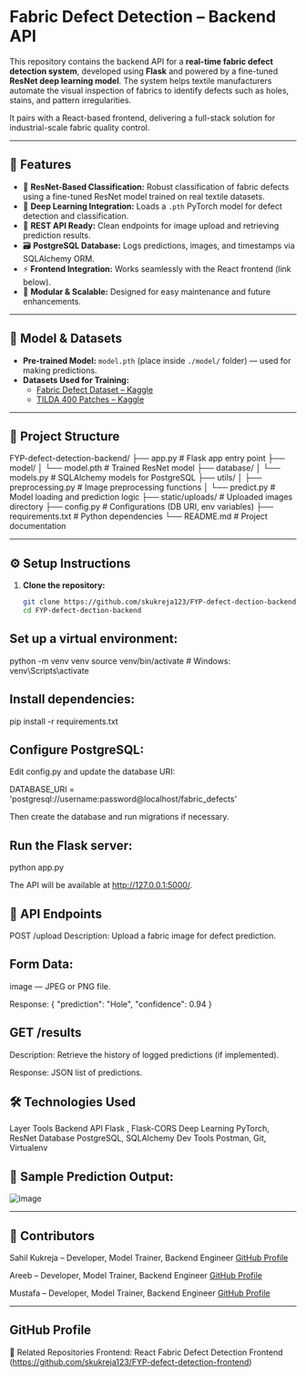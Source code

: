 # Fabric Defect Detection – Backend API

This repository contains the backend API for a **real-time fabric defect detection system**, developed using **Flask** and powered by a fine-tuned **ResNet deep learning model**. The system helps textile manufacturers automate the visual inspection of fabrics to identify defects such as holes, stains, and pattern irregularities.

It pairs with a React-based frontend, delivering a full-stack solution for industrial-scale fabric quality control.

---

## 🚀 Features

- 🎯 **ResNet-Based Classification:** Robust classification of fabric defects using a fine-tuned ResNet model trained on real textile datasets.
- 🧠 **Deep Learning Integration:** Loads a `.pth` PyTorch model for defect detection and classification.
- 🔗 **REST API Ready:** Clean endpoints for image upload and retrieving prediction results.
- 🗃️ **PostgreSQL Database:** Logs predictions, images, and timestamps via SQLAlchemy ORM.
- ⚡ **Frontend Integration:** Works seamlessly with the React frontend (link below).
- 📁 **Modular & Scalable:** Designed for easy maintenance and future enhancements.

---

## 🧠 Model & Datasets

- **Pre-trained Model:** `model.pth` (place inside `./model/` folder) — used for making predictions.
- **Datasets Used for Training:**
  - [Fabric Defect Dataset – Kaggle](https://www.kaggle.com/datasets/k213080/fabric-defect-dataset)
  - [TILDA 400 Patches – Kaggle](https://www.kaggle.com/datasets/angelolmg/tilda-400-64x64-patches)

---

## 📁 Project Structure


FYP-defect-detection-backend/
├── app.py # Flask app entry point
├── model/
│ └── model.pth # Trained ResNet model
├── database/
│ └── models.py # SQLAlchemy models for PostgreSQL
├── utils/
│ ├── preprocessing.py # Image preprocessing functions
│ └── predict.py # Model loading and prediction logic
├── static/uploads/ # Uploaded images directory
├── config.py # Configurations (DB URI, env variables)
├── requirements.txt # Python dependencies
└── README.md # Project documentation



---

## ⚙️ Setup Instructions

1. **Clone the repository:**

   ```bash
   git clone https://github.com/skukreja123/FYP-defect-dection-backend.git
   cd FYP-defect-dection-backend

## Set up a virtual environment:

python -m venv venv
source venv/bin/activate       # Windows: venv\Scripts\activate


## Install dependencies:

pip install -r requirements.txt

## Configure PostgreSQL:

Edit config.py and update the database URI:

DATABASE_URI = 'postgresql://username:password@localhost/fabric_defects'


Then create the database and run migrations if necessary.

## Run the Flask server:


python app.py

The API will be available at http://127.0.0.1:5000/.

## 🧪 API Endpoints
POST /upload
Description: Upload a fabric image for defect prediction.

## Form Data:

image — JPEG or PNG file.

Response:
{
  "prediction": "Hole",
  "confidence": 0.94
}


## GET /results
Description: Retrieve the history of logged predictions (if implemented).

Response: JSON list of predictions.

## 🛠 Technologies Used

Layer	Tools
Backend API	Flask , Flask-CORS
Deep Learning	PyTorch, ResNet
Database	PostgreSQL, SQLAlchemy
Dev Tools	Postman, Git, Virtualenv


## 📸 Sample Prediction Output:

![image](https://github.com/user-attachments/assets/590ced5e-dc72-4668-bc0a-6d3dcb31ed96)



---

## 🤝 Contributors

  Sahil Kukreja – Developer, Model Trainer, Backend Engineer
   [GitHub Profile](https://github.com/skukreja123)

Areeb – Developer, Model Trainer, Backend Engineer
 [GitHub Profile](https://github.com/areebbinnadeem)

Mustafa – Developer, Model Trainer, Backend Engineer
[GitHub Profile](https://github.com/MustafaHashmani)
 

---

## GitHub Profile

🔗 Related Repositories
Frontend: React Fabric Defect Detection Frontend (https://github.com/skukreja123/FYP-defect-detection-frontend)
